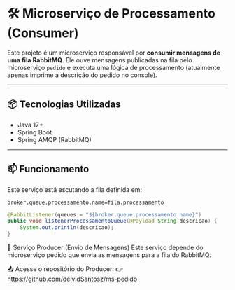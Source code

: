 # 🛠️ Microserviço de Processamento (Consumer)

Este projeto é um microserviço responsável por **consumir mensagens de uma fila RabbitMQ**. Ele ouve mensagens publicadas na fila pelo microserviço `pedido` e executa uma lógica de processamento (atualmente apenas imprime a descrição do pedido no console).

---

## 📦 Tecnologias Utilizadas

- Java 17+
- Spring Boot
- Spring AMQP (RabbitMQ)


---

## 📫 Funcionamento

Este serviço está escutando a fila definida em:

```properties
broker.queue.processamento.name=fila.processamento
```

```java
@RabbitListener(queues = "${broker.queue.processamento.name}")
public void listenerProcessamentoQueue(@Payload String descricao) {
    System.out.println(descricao);
}
```

🔗 Serviço Producer (Envio de Mensagens)
Este serviço depende do microserviço pedido que envia as mensagens para a fila do RabbitMQ.

📤 Acesse o repositório do Producer:
👉 https://github.com/deividSantosz/ms-pedido

